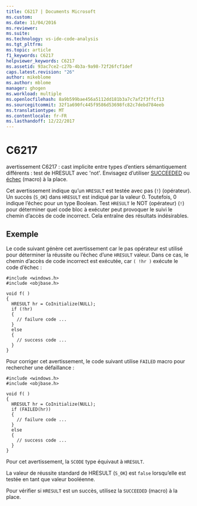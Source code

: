 ```yaml
---
title: C6217 | Documents Microsoft
ms.custom: 
ms.date: 11/04/2016
ms.reviewer: 
ms.suite: 
ms.technology: vs-ide-code-analysis
ms.tgt_pltfrm: 
ms.topic: article
f1_keywords: C6217
helpviewer_keywords: C6217
ms.assetid: 93ac7ce2-c27b-4b3a-9a98-72f26fcf1def
caps.latest.revision: "26"
author: mikeblome
ms.author: mblome
manager: ghogen
ms.workload: multiple
ms.openlocfilehash: 8a9b599bae456a5112dd181b3a7c7af2f3ffcf13
ms.sourcegitcommit: 32f1a690fc445f9586d53698fc82c7debd784eeb
ms.translationtype: MT
ms.contentlocale: fr-FR
ms.lasthandoff: 12/22/2017
---
```

# <a name="c6217"></a>C6217
avertissement C6217 : cast implicite entre types d’entiers sémantiquement différents : test de HRESULT avec 'not'. Envisagez d’utiliser [SUCCEEDED](http://go.microsoft.com/fwlink/?LinkId=92738) ou [échec](ms-help://MS.VSCC.2003/MS.MSDNQTR.2003FEB.1033/com/htm/error_899v.htm) (macro) à la place.  
  
 Cet avertissement indique qu’un `HRESULT` est testée avec pas (`!`) (opérateur). Un succès (`S_OK`) dans `HRESULT` est indiqué par la valeur 0. Toutefois, 0 indique l’échec pour un type Boolean. Test `HRESULT` le NOT (opérateur) (`!`) pour déterminer quel code bloc à exécuter peut provoquer le suivi le chemin d’accès de code incorrect. Cela entraîne des résultats indésirables.  
  
## <a name="example"></a>Exemple  
 Le code suivant génère cet avertissement car le pas opérateur est utilisé pour déterminer la réussite ou l’échec d’une `HRESULT` valeur. Dans ce cas, le chemin d’accès de code incorrect est exécutée, car `( !hr )` exécute le code d’échec :  
  
```  
#include <windows.h>  
#include <objbase.h>  
  
void f( )  
{  
  HRESULT hr = CoInitialize(NULL);   
  if (!hr)  
  {  
    // failure code ...  
  }  
  else  
  {  
    // success code ...  
  }  
}  
```  
  
 Pour corriger cet avertissement, le code suivant utilise `FAILED` macro pour rechercher une défaillance :  
  
```  
#include <windows.h>  
#include <objbase.h>  
  
void f( )  
{  
  HRESULT hr = CoInitialize(NULL);    
  if (FAILED(hr))  
  {  
    // failure code ...  
  }  
  else  
  {  
    // success code ...  
  }  
}  
```  
  
 Pour cet avertissement, la `SCODE` type équivaut à `HRESULT`.  
  
 La valeur de réussite standard de HRESULT (`S_OK`) est `false` lorsqu’elle est testée en tant que valeur booléenne.  
  
 Pour vérifier si `HRESULT` est un succès, utilisez la `SUCCEEDED` (macro) à la place.